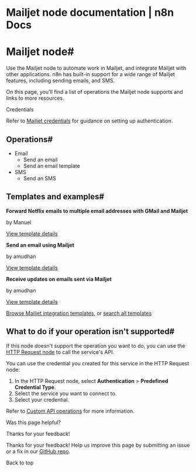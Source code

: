 # Mailjet node documentation | n8n Docs

[ ](https://github.com/n8n-io/n8n-docs/edit/main/docs/integrations/builtin/app-nodes/n8n-nodes-base.mailjet.md "Edit this page")

# Mailjet node#

Use the Mailjet node to automate work in Mailjet, and integrate Mailjet with other applications. n8n has built-in support for a wide range of Mailjet features, including sending emails, and SMS. 

On this page, you'll find a list of operations the Mailjet node supports and links to more resources.

Credentials

Refer to [Mailjet credentials](../../credentials/mailjet/) for guidance on setting up authentication. 

## Operations#

  * Email
    * Send an email
    * Send an email template
  * SMS
    * Send an SMS

## Templates and examples#

**Forward Netflix emails to multiple email addresses with GMail and Mailjet**

by Manuel

[View template details](https://n8n.io/workflows/2279-forward-netflix-emails-to-multiple-email-addresses-with-gmail-and-mailjet/)

**Send an email using Mailjet**

by amudhan

[View template details](https://n8n.io/workflows/520-send-an-email-using-mailjet/)

**Receive updates on emails sent via Mailjet**

by amudhan

[View template details](https://n8n.io/workflows/521-receive-updates-on-emails-sent-via-mailjet/)

[Browse Mailjet integration templates](https://n8n.io/integrations/mailjet/), or [search all templates](https://n8n.io/workflows/)

## What to do if your operation isn't supported#

If this node doesn't support the operation you want to do, you can use the [HTTP Request node](../../core-nodes/n8n-nodes-base.httprequest/) to call the service's API.

You can use the credential you created for this service in the HTTP Request node: 

  1. In the HTTP Request node, select **Authentication** > **Predefined Credential Type**.
  2. Select the service you want to connect to.
  3. Select your credential.

Refer to [Custom API operations](../../../custom-operations/) for more information.

Was this page helpful? 

Thanks for your feedback! 

Thanks for your feedback! Help us improve this page by submitting an issue or a fix in our [GitHub repo](https://github.com/n8n-io/n8n-docs). 

Back to top